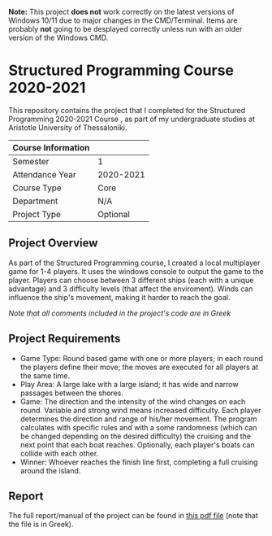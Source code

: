 **Note:** This project **does not** work correctly on the latest versions of Windows 10/11 due to major changes in the CMD/Terminal. Items are probably **not** going to be desplayed correctly unless run with an older version of the Windows CMD.

# Structured Programming Course 2020-2021

This repository contains the project that I completed for the Structured Programming 2020-2021 Course , as part of my undergraduate studies at Aristotle University of Thessaloniki.

|   Course Information     |                           |
|--------------------------|---------------------------|
| Semester                 | 1                         |
| Attendance Year          | 2020-2021                 |
| Course Type              | Core                      |
| Department               | N/A                       |
| Project Type             | Optional                  |

## Project Overview
As part of the Structured Programming course, I created a local multiplayer game for 1-4 players. It uses the windows console to output the game to the player. Players can choose between 3 different ships (each with a unique advantage) and 3 difficulty levels (that affect the enviroment). Winds can influence the ship's movement, making it harder to reach the goal.

*Note that all comments included in the project's code are in Greek*

## Project Requirements
* Game Type: Round based game with one or more players; in each round the players define their move; the moves are executed for all players at the same time.
* Play Area: A large lake with a large island; it has wide and narrow passages between the shores.
* Game: The direction and the intensity of the wind changes on each round. Variable and strong wind means increased difficulty. Each player determines the direction and range of his/her movement. The program calculates with specific rules and with a some randomness (which can be changed depending on the desired difficulty) the cruising and the next point that each boat reaches. Optionally, each player's boats can collide with each other.
* Winner: Whoever reaches the finish line first, completing a full cruising around the island.

## Report
The full report/manual of the project can be found in [this pdf file]() (note that the file is in Greek).
